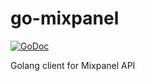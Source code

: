 go-mixpanel
===========

[![GoDoc](https://godoc.org/github.com/timehop/go-mixpanel?status.png)](https://godoc.org/github.com/timehop/go-mixpanel)

Golang client for Mixpanel API
